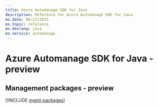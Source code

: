 ```yaml
---
title: Azure Automanage SDK for Java
description: Reference for Azure Automanage SDK for Java
ms.date: 06/23/2025
ms.topic: reference
ms.devlang: java
ms.service: automanage
---
```

# Azure Automanage SDK for Java - preview

## Management packages - preview
[!INCLUDE [mgmt-packages](automanage-mgmt-index.md)]